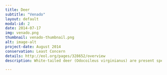 ```yaml
---
title: Deer
subtitle: "Venado"
layout: default
modal-id: 2
date: 2014-07-17
img: venado.png
thumbnail: venado-thumbnail.png
alt: image-alt
project-date: August 2014
conservation: Least Concern
details: http://eol.org/pages/328652/overview
description: White-tailed deer (Odocoileus virginianus) are present specially in Machalilla National Park

---
```

